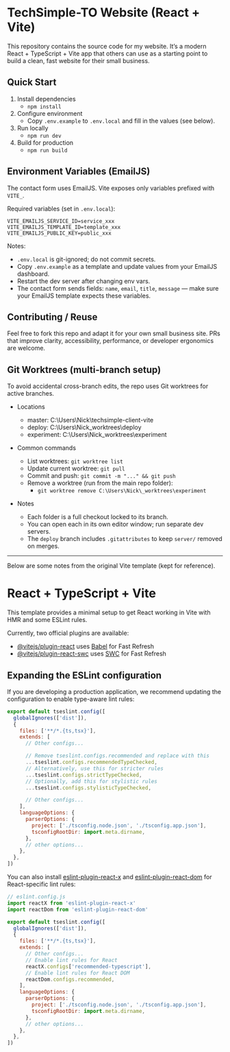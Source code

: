 # TechSimple-TO Website (React + Vite)

This repository contains the source code for my website. It’s a modern React + TypeScript + Vite app that others can use as a starting point to build a clean, fast website for their small business.

## Quick Start

1. Install dependencies
   - `npm install`
2. Configure environment
   - Copy `.env.example` to `.env.local` and fill in the values (see below).
3. Run locally
   - `npm run dev`
4. Build for production
   - `npm run build`

## Environment Variables (EmailJS)

The contact form uses EmailJS. Vite exposes only variables prefixed with `VITE_`.

Required variables (set in `.env.local`):

```
VITE_EMAILJS_SERVICE_ID=service_xxx
VITE_EMAILJS_TEMPLATE_ID=template_xxx
VITE_EMAILJS_PUBLIC_KEY=public_xxx
```

Notes:
- `.env.local` is git-ignored; do not commit secrets.
- Copy `.env.example` as a template and update values from your EmailJS dashboard.
- Restart the dev server after changing env vars.
- The contact form sends fields: `name`, `email`, `title`, `message` — make sure your EmailJS template expects these variables.

## Contributing / Reuse

Feel free to fork this repo and adapt it for your own small business site. PRs that improve clarity, accessibility, performance, or developer ergonomics are welcome.

## Git Worktrees (multi-branch setup)

To avoid accidental cross-branch edits, the repo uses Git worktrees for active branches.

- Locations
  - master: C:\Users\Nick\techsimple-client-vite
  - deploy: C:\Users\Nick\_worktrees\deploy
  - experiment: C:\Users\Nick\_worktrees\experiment

- Common commands
  - List worktrees: `git worktree list`
  - Update current worktree: `git pull`
  - Commit and push: `git commit -m "..." && git push`
  - Remove a worktree (run from the main repo folder):
    - `git worktree remove C:\Users\Nick\_worktrees\experiment`

- Notes
  - Each folder is a full checkout locked to its branch.
  - You can open each in its own editor window; run separate dev servers.
  - The `deploy` branch includes `.gitattributes` to keep `server/` removed on merges.

---

Below are some notes from the original Vite template (kept for reference).

# React + TypeScript + Vite

This template provides a minimal setup to get React working in Vite with HMR and some ESLint rules.

Currently, two official plugins are available:

- [@vitejs/plugin-react](https://github.com/vitejs/vite-plugin-react/blob/main/packages/plugin-react) uses [Babel](https://babeljs.io/) for Fast Refresh
- [@vitejs/plugin-react-swc](https://github.com/vitejs/vite-plugin-react/blob/main/packages/plugin-react-swc) uses [SWC](https://swc.rs/) for Fast Refresh

## Expanding the ESLint configuration

If you are developing a production application, we recommend updating the configuration to enable type-aware lint rules:

```js
export default tseslint.config([
  globalIgnores(['dist']),
  {
    files: ['**/*.{ts,tsx}'],
    extends: [
      // Other configs...

      // Remove tseslint.configs.recommended and replace with this
      ...tseslint.configs.recommendedTypeChecked,
      // Alternatively, use this for stricter rules
      ...tseslint.configs.strictTypeChecked,
      // Optionally, add this for stylistic rules
      ...tseslint.configs.stylisticTypeChecked,

      // Other configs...
    ],
    languageOptions: {
      parserOptions: {
        project: ['./tsconfig.node.json', './tsconfig.app.json'],
        tsconfigRootDir: import.meta.dirname,
      },
      // other options...
    },
  },
])
```

You can also install [eslint-plugin-react-x](https://github.com/Rel1cx/eslint-react/tree/main/packages/plugins/eslint-plugin-react-x) and [eslint-plugin-react-dom](https://github.com/Rel1cx/eslint-react/tree/main/packages/plugins/eslint-plugin-react-dom) for React-specific lint rules:

```js
// eslint.config.js
import reactX from 'eslint-plugin-react-x'
import reactDom from 'eslint-plugin-react-dom'

export default tseslint.config([
  globalIgnores(['dist']),
  {
    files: ['**/*.{ts,tsx}'],
    extends: [
      // Other configs...
      // Enable lint rules for React
      reactX.configs['recommended-typescript'],
      // Enable lint rules for React DOM
      reactDom.configs.recommended,
    ],
    languageOptions: {
      parserOptions: {
        project: ['./tsconfig.node.json', './tsconfig.app.json'],
        tsconfigRootDir: import.meta.dirname,
      },
      // other options...
    },
  },
])
```
